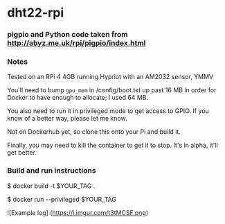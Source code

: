 # dht22-rpi

### pigpio and Python code taken from http://abyz.me.uk/rpi/pigpio/index.html

### Notes

Tested on an RPi 4 4GB running Hypriot with an AM2032 sensor, YMMV

You'll need to bump `gpu_mem` in /config/boot.txt up past 16 MB in order for Docker to have enough to allocate; I used 64 MB.

You also need to run it in privileged mode to get access to GPIO. If you know of a better way, please let me know.

Not on Dockerhub yet, so clone this onto your Pi and build it.

Finally, you may need to kill the container to get it to stop. It's in alpha, it'll get better.

### Build and run instructions

$ docker build -t $YOUR_TAG .

$ docker run --privileged $YOUR_TAG

![Example log]
(https://i.imgur.com/t3tMCSF.png)
